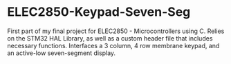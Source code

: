 # ELEC2850-Keypad-Seven-Seg
First part of my final project for ELEC2850 - Microcontrollers using C. Relies on the STM32 HAL Library, as well as a custom header file that includes necessary functions. Interfaces a 3 column, 4 row membrane keypad, and an active-low seven-segment display.
